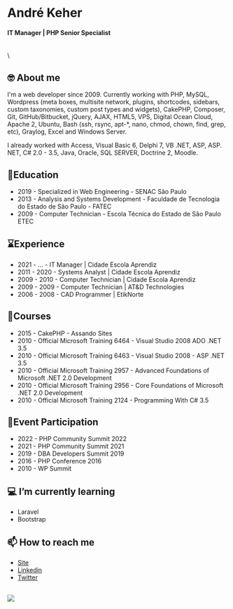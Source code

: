 # André Keher
#### IT Manager | PHP Senior Specialist

\
\
## 🤓 About me

I'm a web developer since 2009. Currently working with PHP, MySQL, Wordpress (meta boxes, multisite network, plugins, shortcodes, sidebars, custom taxonomies, custom post types and widgets), CakePHP, Composer, Git, GitHub/Bitbucket, jQuery, AJAX, HTML5, VPS, Digital Ocean Cloud, Apache 2, Ubuntu, Bash (ssh, rsync, apt-\*, nano, chmod, chown, find, grep, etc), Graylog, Excel and Windows Server.

I already worked with Access, Visual Basic 6, Delphi 7, VB .NET, ASP, ASP. NET, C# 2.0 - 3.5, Java, Oracle, SQL SERVER, Doctrine 2, Moodle.

## 🥇Education

- 2019 - Specialized in Web Engineering - SENAC São Paulo
- 2013 - Analysis and Systems Development - Faculdade de Tecnologia do Estado de São Paulo - FATEC
- 2009 - Computer Technician - Escola Técnica do Estado de São Paulo ETEC

## ⌛Experience

- 2021 - ... - IT Manager | Cidade Escola Aprendiz
- 2011 - 2020 - Systems Analyst | Cidade Escola Aprendiz
- 2009 - 2010 - Computer Technician | Cidade Escola Aprendiz
- 2009 - 2009 - Computer Technician | AT&D Technologies
- 2006 - 2008 - CAD Programmer | EtikNorte

## 📘Courses

- 2015 - CakePHP - Assando Sites
- 2010 - Official Microsoft Training 6464 - Visual Studio 2008 ADO .NET 3.5
- 2010 - Official Microsoft Training 6463 - Visual Studio 2008 - ASP .NET 3.5
- 2010 - Official Microsoft Training 2957 - Advanced Foundations of Microsoft .NET 2.0 Development
- 2010 - Official Microsoft Training 2956 - Core Foundations of Microsoft .NET 2.0 Development
- 2010 - Official Microsoft Training 2124 - Programming With C# 3.5

## 📄Event Participation

- 2022 - PHP Community Summit 2022
- 2021 - PHP Community Summit 2021
- 2019 - DBA Developers Summit 2019
- 2016 - PHP Conference 2016
- 2010 - WP Summit

## 💻 I’m currently learning

- Laravel
- Bootstrap

## 📫 How to reach me

- [Site](https://andrekeher.com.br/contato/)
- [Linkedin](https://www.linkedin.com/in/andr%C3%A9-keher-4363a729/)
- [Twitter](https://twitter.com/andrekeher)

\
![](https://komarev.com/ghpvc/?username=andrekeher)
<!--
**andrekeher/andrekeher** is a ✨ _special_ ✨ repository because its `README.md` (this file) appears on your GitHub profile.

Here are some ideas to get you started:

- 🔭 I’m currently working on ...
- 🌱 I’m currently learning ...
- 👯 I’m looking to collaborate on ...
- 🤔 I’m looking for help with ...
- 💬 Ask me about ...
- 📫 How to reach me: ...
- 😄 Pronouns: ...
- ⚡ Fun fact: ...
-->
